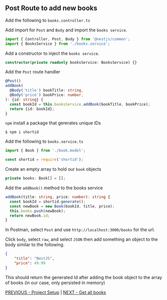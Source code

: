 ## Post Route to add new books

Add the following to `books.controller.ts`

Add import for `Post` and `Body` and import the `books service`. 

```ts
import { Controller, Post, Body } from '@nestjs/common';
import { BooksService } from './books.service';
```

Add a constructor to inject the `books service`.

```ts
constructor(private readonly booksService: BooksService) {}
```

Add the `Post` route handler

```ts
@Post()
addBook(
  @Body('title') bookTitle: string,
  @Body('price') bookPrice: number,
): {id: string} {
  const bookId = this.booksService.addBook(bookTitle, bookPrice);
  return {id: bookId};
}
```

`npm` install a package that gererates unique IDs

`$ npm i shortid`

Add the following to `books.service.ts`

```ts
import { Book } from './book.model';

const shortid = require('shortid');
```

Create an empty array to hold our `book` objects

```ts
private books: Book[] = [];
```

Add the `addBook()` method to the books service

```ts
addBook(title: string, price: number): string {
  const bookId = shortid.generate();
  const newBook = new Book(bookId, title, price);
  this.books.push(newBook);
  return newBook.id;
}
```

In Postman, select `Post` and use `http://localhost:3000/books` for the url.

Click `body`, select `raw`, and select `JSON` then add something an object to the body similar to the following.

```json
{
	"title": "NestJS",
	"price": 49.99
}
```

This should return the generated Id after adding the book object to the array of books (in our case, only persisted in memory)


[PREVIOUS - Project Setup](https://github.com/stevewitman/nest-api/blob/master/README.md) | [NEXT - Get all books](https://github.com/stevewitman/nest-api/blob/master/README2-Get%20all%20books.md)

